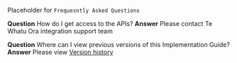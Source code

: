Placeholder for `Frequesntly Asked Questions`

**Question** How do I get access to the APIs?
**Answer** Please contact Te Whatu Ora integration support team

**Question** Where can I view previous versions of this Implementation Guide?
**Answer** Please view [Version history](./history.md)